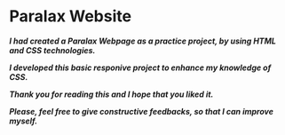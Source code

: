# Paralax Website

**_I had created a Paralax Webpage as a practice project, by using HTML and CSS technologies._**

**_I developed this basic responive project to enhance my knowledge of CSS._**

**_Thank you for reading this and I hope that you liked it._**

**_Please, feel free to give constructive feedbacks, so that I can improve myself._**